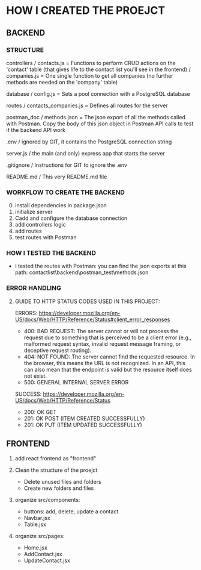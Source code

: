 # HOW I CREATED THE PROEJCT


## BACKEND

### STRUCTURE

controllers /   contacts.js = Functions to perform CRUD actions on the 'contact' table (that gives life to the contact list you'll see in the frontend)
            /   companies.js = One single function to get all companies (no further methods are needed on the 'company' table)

database    /   config.js = Sets a pool connection with a PostgreSQL database

routes      /   contacts_companies.js  = Defines all routes for the server

postman_doc    /   methods.json = The json export of all the methods called with Postman. Copy the body of this json object in Postman API calls to test if the backend API work

.env     / ignored by GIT, it contains the PostgreSQL connection string

server.js / the main (and only) express app that starts the server

.gitignore / Instructions for GIT to ignore the .env

README.md / This very README.md file

### WORKFLOW TO CREATE THE BACKEND
0. install dependencies in package.json
1. initialize server
2. Cadd and configure the database connection
2. add controllers logic
3. add routes
4. test routes with Postman


### HOW I TESTED THE BACKEND

- I tested the routes with Postman: you can find the json exports at this path: contactlist\backend\postman_test\methods.json


### ERROR HANDLING

2. GUIDE TO HTTP STATUS CODES USED IN THIS PROJECT:

    ERRORS: https://developer.mozilla.org/en-US/docs/Web/HTTP/Reference/Status#client_error_responses

    - 400: BAD REQUEST:
    The server cannot or will not process the request due to something that is perceived to be a client error (e.g., malformed request syntax, invalid request message framing, or deceptive request routing).
    - 404: NOT FOUND:
    The server cannot find the requested resource. In the browser, this means the URL is not recognized. In an API, this can also mean that the endpoint is valid but the resource itself does not exist. 
    - 500: GENERAL INTERNAL SERVER ERROR

    SUCCESS: https://developer.mozilla.org/en-US/docs/Web/HTTP/Reference/Status
    - 200: OK GET
    - 201: OK POST (ITEM CREATED SUCCESSFULLY)
    - 201: OK PUT (ITEM UPDATED SUCCESSFULLY)




## FRONTEND

1. add react frontend  as "frontend"

2. Clean the structure of the proejct
    - Delete unused files and folders
    - Create new folders and files
2. organize src/components:
    - buttons: add, delete, update a contact
    - Navbar.jsx
    - Table.jsx

3. organize src/pages:
    - Home.jsx
    - AddContact.jsx
    - UpdateContact.jsx




